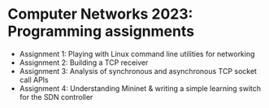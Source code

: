 # Computer Networks 2023: Programming assignments

- Assignment 1: Playing with Linux command line utilities for networking
- Assignment 2: Building a TCP receiver
- Assignment 3: Analysis of synchronous and asynchronous TCP socket call APIs
- Assignment 4: Understanding Mininet & writing a simple learning switch for the SDN controller
